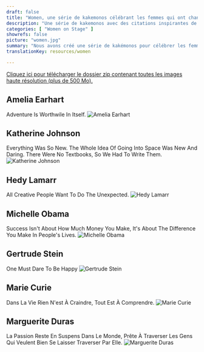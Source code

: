 ```yaml
---
draft: false
title: "Women, une série de kakemonos célébrant les femmes qui ont changé le monde"
description: "Une série de kakemonos avec des citations inspirantes de femmes audacieuses qui ont osé changer le monde."
categories: [ "Women on Stage" ]
showrefs: false
picture: "women.jpg"
summary: "Nous avons créé une série de kakémonos pour célébrer les femmes qui ont changé le monde. Vous pouvez les télécharger et les imprimer librement pour votre propre usage. Toutes les images sont dans le domaine public. Si vous souhaitez les imprimer, le format recommandé est de 80 cm x 200 cm (environ 31,49 pouces par 78,7 pouces) ou moins en conservant les mêmes proportions (par exemple 40 cm x 100 cm). L'espace colorimétrique est FOGRA 39 et le fond perdu est de 1 mm de chaque côté."
translationKey: resources/women

---
```


[Cliquez ici pour télécharger le dossier zip contenant toutes les images haute résolution (plus de 500 Mo).](https://www.dropbox.com/s/8lyeeflfqlyjelm/women.zip?dl=1)

## Amelia Earhart
Adventure Is Worthwile In Itself.
![Amelia Earhart](amelia_earhart_thumb.jpg)

## Katherine Johnson
Everything Was So New. The Whole Idea Of Going Into Space Was New And Daring. There Were No Textbooks, So We Had To Write Them.
![Katherine Johnson](katherine_johnson_thumb.jpg)

## Hedy Lamarr
All Creative People Want To Do The Unexpected.
![Hedy Lamarr](hedy_lamarr_thumb.jpg)

## Michelle Obama
Success Isn't About How Much Money You Make, It's About The Difference You Make In People's Lives.
![Michelle Obama](michelle_obama_thumb.jpg)

## Gertrude Stein
One Must Dare To Be Happy
![Gertrude Stein](gertrude_stein_thumb.jpg)

## Marie Curie
Dans La Vie Rien N'est À Craindre, Tout Est À Comprendre.
![Marie Curie](marie_curie_thumb.jpg)

## Marguerite Duras
La Passion Reste En Suspens Dans Le Monde, Prête À Traverser Les Gens Qui Veulent Bien Se Laisser Traverser Par Elle.
![Marguerite Duras](marguerite_duras_thumb.jpg)
